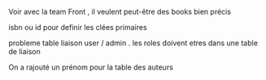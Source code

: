 Voir avec la team Front , il veulent peut-être des books bien précis

isbn ou id pour definir les clées primaires

probleme table liaison user / admin . les roles doivent etres dans une table de liaison


 On a rajouté un prénom pour la table des auteurs